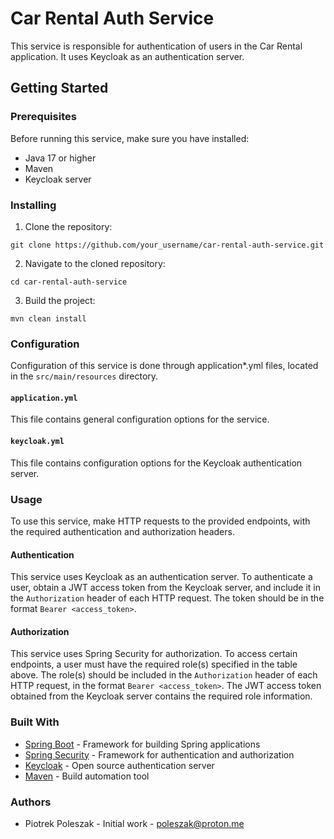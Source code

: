 # Car Rental Auth Service

This service is responsible for authentication of users in the Car Rental application. It uses Keycloak as an authentication server.

## Getting Started

### Prerequisites

Before running this service, make sure you have installed:

- Java 17 or higher
- Maven
- Keycloak server

### Installing

1. Clone the repository:

```git clone https://github.com/your_username/car-rental-auth-service.git```


2. Navigate to the cloned repository:

```cd car-rental-auth-service```

3. Build the project:

```mvn clean install```

### Configuration

Configuration of this service is done through application*.yml files, located in the `src/main/resources` directory.

#### `application.yml`

This file contains general configuration options for the service.

#### `keycloak.yml`

This file contains configuration options for the Keycloak authentication server.

### Usage

To use this service, make HTTP requests to the provided endpoints, with the required authentication and authorization headers.

#### Authentication

This service uses Keycloak as an authentication server. To authenticate a user, obtain a JWT access token from the Keycloak server, and include it in the `Authorization` header of each HTTP request. The token should be in the format `Bearer <access_token>`.

#### Authorization

This service uses Spring Security for authorization. To access certain endpoints, a user must have the required role(s) specified in the table above. The role(s) should be included in the `Authorization` header of each HTTP request, in the format `Bearer <access_token>`. The JWT access token obtained from the Keycloak server contains the required role information.

### Built With

- [Spring Boot](https://spring.io/projects/spring-boot) - Framework for building Spring applications
- [Spring Security](https://spring.io/projects/spring-security) - Framework for authentication and authorization
- [Keycloak](https://www.keycloak.org/) - Open source authentication server
- [Maven](https://maven.apache.org/) - Build automation tool

### Authors

- Piotrek Poleszak - Initial work - poleszak@proton.me